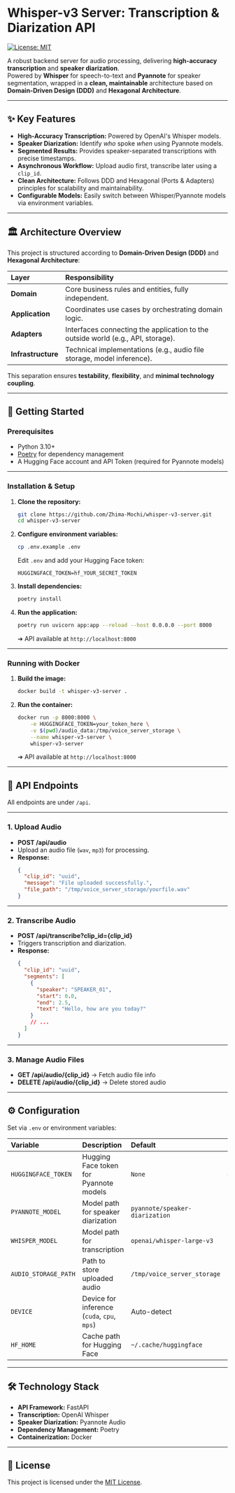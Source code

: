 # Whisper-v3 Server: Transcription & Diarization API

[![License: MIT](https://img.shields.io/badge/License-MIT-yellow.svg)](https://opensource.org/licenses/MIT)

A robust backend server for audio processing, delivering **high-accuracy transcription** and **speaker diarization**.  
Powered by **Whisper** for speech-to-text and **Pyannote** for speaker segmentation, wrapped in a **clean, maintainable** architecture based on **Domain-Driven Design (DDD)** and **Hexagonal Architecture**.

---

## ✨ Key Features

- **High-Accuracy Transcription:** Powered by OpenAI's Whisper models.
- **Speaker Diarization:** Identify *who* spoke *when* using Pyannote models.
- **Segmented Results:** Provides speaker-separated transcriptions with precise timestamps.
- **Asynchronous Workflow:** Upload audio first, transcribe later using a `clip_id`.
- **Clean Architecture:** Follows DDD and Hexagonal (Ports & Adapters) principles for scalability and maintainability.
- **Configurable Models:** Easily switch between Whisper/Pyannote models via environment variables.

---

## 🏛️ Architecture Overview

This project is structured according to **Domain-Driven Design (DDD)** and **Hexagonal Architecture**:

| Layer | Responsibility |
|:-----|:---------------|
| **Domain** | Core business rules and entities, fully independent. |
| **Application** | Coordinates use cases by orchestrating domain logic. |
| **Adapters** | Interfaces connecting the application to the outside world (e.g., API, storage). |
| **Infrastructure** | Technical implementations (e.g., audio file storage, model inference). |

This separation ensures **testability**, **flexibility**, and **minimal technology coupling**.

---

## 🚀 Getting Started

### Prerequisites

- Python 3.10+
- [Poetry](https://python-poetry.org/) for dependency management
- A Hugging Face account and API Token (required for Pyannote models)

---

### Installation & Setup

1. **Clone the repository:**
    ```bash
    git clone https://github.com/Zhima-Mochi/whisper-v3-server.git
    cd whisper-v3-server
    ```

2. **Configure environment variables:**
    ```bash
    cp .env.example .env
    ```
    Edit `.env` and add your Hugging Face token:
    ```dotenv
    HUGGINGFACE_TOKEN=hf_YOUR_SECRET_TOKEN
    ```

3. **Install dependencies:**
    ```bash
    poetry install
    ```

4. **Run the application:**
    ```bash
    poetry run uvicorn app:app --reload --host 0.0.0.0 --port 8000
    ```
    ➔ API available at `http://localhost:8000`

---

### Running with Docker

1. **Build the image:**
    ```bash
    docker build -t whisper-v3-server .
    ```

2. **Run the container:**
    ```bash
    docker run -p 8000:8000 \
        -e HUGGINGFACE_TOKEN=your_token_here \
        -v $(pwd)/audio_data:/tmp/voice_server_storage \
        --name whisper-v3-server \
        whisper-v3-server
    ```
    ➔ API available at `http://localhost:8000`

---

## 📡 API Endpoints

All endpoints are under `/api`.

---

### 1. Upload Audio

- **POST /api/audio**
- Upload an audio file (`wav`, `mp3`) for processing.
- **Response:**
    ```json
    {
      "clip_id": "uuid",
      "message": "File uploaded successfully.",
      "file_path": "/tmp/voice_server_storage/yourfile.wav"
    }
    ```

---

### 2. Transcribe Audio

- **POST /api/transcribe?clip_id={clip_id}**
- Triggers transcription and diarization.
- **Response:**
    ```json
    {
      "clip_id": "uuid",
      "segments": [
        {
          "speaker": "SPEAKER_01",
          "start": 0.0,
          "end": 2.5,
          "text": "Hello, how are you today?"
        }
        // ...
      ]
    }
    ```

---

### 3. Manage Audio Files

- **GET /api/audio/{clip_id}** → Fetch audio file info
- **DELETE /api/audio/{clip_id}** → Delete stored audio

---

## ⚙️ Configuration

Set via `.env` or environment variables:

| Variable | Description | Default | Required |
|:---------|:-------------|:--------|:--------|
| `HUGGINGFACE_TOKEN` | Hugging Face token for Pyannote models | `None` | ✅ |
| `PYANNOTE_MODEL` | Model path for speaker diarization | `pyannote/speaker-diarization` | |
| `WHISPER_MODEL` | Model path for transcription | `openai/whisper-large-v3` | |
| `AUDIO_STORAGE_PATH` | Path to store uploaded audio | `/tmp/voice_server_storage` | |
| `DEVICE` | Device for inference (`cuda`, `cpu`, `mps`) | Auto-detect | |
| `HF_HOME` | Cache path for Hugging Face | `~/.cache/huggingface` | |

---

## 🛠️ Technology Stack

- **API Framework:** FastAPI
- **Transcription:** OpenAI Whisper
- **Speaker Diarization:** Pyannote Audio
- **Dependency Management:** Poetry
- **Containerization:** Docker

---

## 📜 License

This project is licensed under the [MIT License](https://opensource.org/licenses/MIT).
